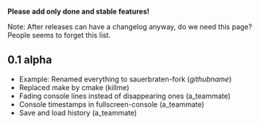 **Please add only done and stable features!**

Note: After releases can have a changelog anyway, do we need this page? People seems to forget this list.

## 0.1 alpha

* Example: Renamed everything to sauerbraten-fork (_githubname_)
* Replaced make by cmake (killme) 
* Fading console lines instead of disappearing ones (a_teammate)
* Console timestamps in fullscreen-console (a_teammate)
* Save and load history (a_teammate)
